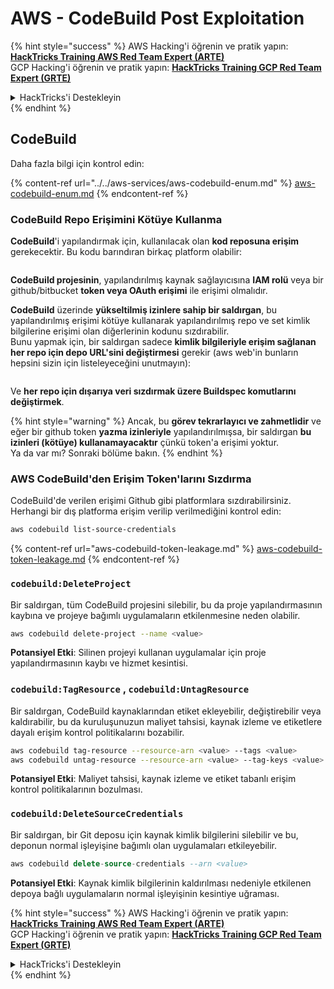 # AWS - CodeBuild Post Exploitation

{% hint style="success" %}
AWS Hacking'i öğrenin ve pratik yapın:<img src="../../../../.gitbook/assets/image (1).png" alt="" data-size="line">[**HackTricks Training AWS Red Team Expert (ARTE)**](https://training.hacktricks.xyz/courses/arte)<img src="../../../../.gitbook/assets/image (1).png" alt="" data-size="line">\
GCP Hacking'i öğrenin ve pratik yapın: <img src="../../../../.gitbook/assets/image (2).png" alt="" data-size="line">[**HackTricks Training GCP Red Team Expert (GRTE)**<img src="../../../../.gitbook/assets/image (2).png" alt="" data-size="line">](https://training.hacktricks.xyz/courses/grte)

<details>

<summary>HackTricks'i Destekleyin</summary>

* [**abonelik planlarını**](https://github.com/sponsors/carlospolop) kontrol edin!
* **Bize katılın** 💬 [**Discord grubuna**](https://discord.gg/hRep4RUj7f) veya [**telegram grubuna**](https://t.me/peass) veya **bizi** **Twitter** 🐦 [**@hacktricks\_live**](https://twitter.com/hacktricks\_live)**'da takip edin.**
* **Hacking ipuçlarını paylaşın,** [**HackTricks**](https://github.com/carlospolop/hacktricks) ve [**HackTricks Cloud**](https://github.com/carlospolop/hacktricks-cloud) github reposuna PR göndererek.

</details>
{% endhint %}

## CodeBuild

Daha fazla bilgi için kontrol edin:

{% content-ref url="../../aws-services/aws-codebuild-enum.md" %}
[aws-codebuild-enum.md](../../aws-services/aws-codebuild-enum.md)
{% endcontent-ref %}

### CodeBuild Repo Erişimini Kötüye Kullanma

**CodeBuild**'i yapılandırmak için, kullanılacak olan **kod reposuna erişim** gerekecektir. Bu kodu barındıran birkaç platform olabilir:

<figure><img src="../../../../.gitbook/assets/image (96).png" alt=""><figcaption></figcaption></figure>

**CodeBuild projesinin**, yapılandırılmış kaynak sağlayıcısına **IAM rolü** veya bir github/bitbucket **token veya OAuth erişimi** ile erişimi olmalıdır.

**CodeBuild** üzerinde **yükseltilmiş izinlere sahip bir saldırgan**, bu yapılandırılmış erişimi kötüye kullanarak yapılandırılmış repo ve set kimlik bilgilerine erişimi olan diğerlerinin kodunu sızdırabilir.\
Bunu yapmak için, bir saldırgan sadece **kimlik bilgileriyle erişim sağlanan her repo için depo URL'sini değiştirmesi** gerekir (aws web'in bunların hepsini sizin için listeleyeceğini unutmayın):

<figure><img src="../../../../.gitbook/assets/image (107).png" alt=""><figcaption></figcaption></figure>

Ve **her repo için dışarıya veri sızdırmak üzere Buildspec komutlarını değiştirmek**.

{% hint style="warning" %}
Ancak, bu **görev tekrarlayıcı ve zahmetlidir** ve eğer bir github token **yazma izinleriyle** yapılandırılmışsa, bir saldırgan **bu izinleri (kötüye) kullanamayacaktır** çünkü token'a erişimi yoktur.\
Ya da var mı? Sonraki bölüme bakın.
{% endhint %}

### AWS CodeBuild'den Erişim Token'larını Sızdırma

CodeBuild'de verilen erişimi Github gibi platformlara sızdırabilirsiniz. Herhangi bir dış platforma erişim verilip verilmediğini kontrol edin:
```bash
aws codebuild list-source-credentials
```
{% content-ref url="aws-codebuild-token-leakage.md" %}
[aws-codebuild-token-leakage.md](aws-codebuild-token-leakage.md)
{% endcontent-ref %}

### `codebuild:DeleteProject`

Bir saldırgan, tüm CodeBuild projesini silebilir, bu da proje yapılandırmasının kaybına ve projeye bağımlı uygulamaların etkilenmesine neden olabilir.
```bash
aws codebuild delete-project --name <value>
```
**Potansiyel Etki**: Silinen projeyi kullanan uygulamalar için proje yapılandırmasının kaybı ve hizmet kesintisi.

### `codebuild:TagResource` , `codebuild:UntagResource`

Bir saldırgan, CodeBuild kaynaklarından etiket ekleyebilir, değiştirebilir veya kaldırabilir, bu da kuruluşunuzun maliyet tahsisi, kaynak izleme ve etiketlere dayalı erişim kontrol politikalarını bozabilir.
```bash
aws codebuild tag-resource --resource-arn <value> --tags <value>
aws codebuild untag-resource --resource-arn <value> --tag-keys <value>
```
**Potansiyel Etki**: Maliyet tahsisi, kaynak izleme ve etiket tabanlı erişim kontrol politikalarının bozulması.

### `codebuild:DeleteSourceCredentials`

Bir saldırgan, bir Git deposu için kaynak kimlik bilgilerini silebilir ve bu, deponun normal işleyişine bağımlı olan uygulamaları etkileyebilir.
```sql
aws codebuild delete-source-credentials --arn <value>
```
**Potansiyel Etki**: Kaynak kimlik bilgilerinin kaldırılması nedeniyle etkilenen depoya bağlı uygulamaların normal işleyişinin kesintiye uğraması.

{% hint style="success" %}
AWS Hacking'i öğrenin ve pratik yapın:<img src="../../../../.gitbook/assets/image (1).png" alt="" data-size="line">[**HackTricks Training AWS Red Team Expert (ARTE)**](https://training.hacktricks.xyz/courses/arte)<img src="../../../../.gitbook/assets/image (1).png" alt="" data-size="line">\
GCP Hacking'i öğrenin ve pratik yapın: <img src="../../../../.gitbook/assets/image (2).png" alt="" data-size="line">[**HackTricks Training GCP Red Team Expert (GRTE)**<img src="../../../../.gitbook/assets/image (2).png" alt="" data-size="line">](https://training.hacktricks.xyz/courses/grte)

<details>

<summary>HackTricks'i Destekleyin</summary>

* [**abonelik planlarını**](https://github.com/sponsors/carlospolop) kontrol edin!
* **💬 [**Discord grubuna**](https://discord.gg/hRep4RUj7f) veya [**telegram grubuna**](https://t.me/peass) katılın ya da **Twitter'da** 🐦 [**@hacktricks\_live**](https://twitter.com/hacktricks\_live)**'i takip edin.**
* **Hacking ipuçlarını paylaşmak için** [**HackTricks**](https://github.com/carlospolop/hacktricks) ve [**HackTricks Cloud**](https://github.com/carlospolop/hacktricks-cloud) github reposuna PR gönderin.

</details>
{% endhint %}
